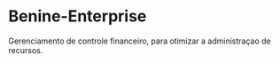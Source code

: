 # Benine-Enterprise
Gerenciamento de controle financeiro, para otimizar a administraçao de recursos.

